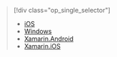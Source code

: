 > [!div class="op_single_selector"]
>- [iOS](../articles/app-service-mobile/app-service-mobile-ios-get-started-push.md)
>- [Windows](../articles/app-service-mobile/app-service-mobile-windows-store-dotnet-get-started-push.md)
>- [Xamarin.Android](/documentation/articles/app-service-mobile-xamarin-android-get-started-push/)
>- [Xamarin.iOS](../articles/app-service-mobile/app-service-mobile-xamarin-ios-get-started-push.md)
